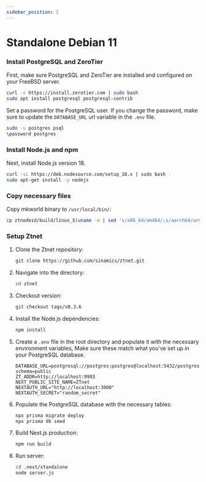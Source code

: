 ```yaml
---
sidebar_position: 2
---
```


# Standalone Debian 11


### Install PostgreSQL and ZeroTier
First, make sure PostgreSQL and ZeroTier are installed and configured on your FreeBSD server.
```bash
curl -s https://install.zerotier.com | sudo bash
sudo apt install postgresql postgresql-contrib
```

Set a password for the PostgreSQL user. If you change the password, make sure to update the `DATABASE_URL` url variable in the `.env` file.
```bash
sudo -u postgres psql
\password postgres
```
### Install Node.js and npm
Next, install Node.js version 18.
```bash
curl -sL https://deb.nodesource.com/setup_18.x | sudo bash -
sudo apt-get install -y nodejs
```

### Copy necessary files
Copy mkworld binary to `/usr/local/bin/`:
```bash
cp ztnodeid/build/linux_$(uname -m | sed 's/x86_64/amd64/;s/aarch64/arm64/')/ztmkworld /usr/local/bin/ztmkworld
```

### Setup Ztnet

1. Clone the Ztnet repository:
    ```bash
    git clone https://github.com/sinamics/ztnet.git
    ```

2. Navigate into the directory:
    ```bash
    cd ztnet
    ```

3. Checkout version:
    ```bash
    git checkout tags/v0.3.6
    ````

4. Install the Node.js dependencies:
    ```bash
    npm install
    ```

5. Create a `.env` file in the root directory and populate it with the necessary environment variables, Make sure these match what you've set up in your PostgreSQL database.
    ```
    DATABASE_URL=postgresql://postgres:postgres@localhost:5432/postgres?schema=public
    ZT_ADDR=http://localhost:9993
    NEXT_PUBLIC_SITE_NAME=ZTnet
    NEXTAUTH_URL="http://localhost:3000"
    NEXTAUTH_SECRET="random_secret"
    ```

6. Populate the PostgreSQL database with the necessary tables:
    ```bash
    npx prisma migrate deploy
    npx prisma db seed
    ```
    
7. Build Next.js production:
    ```bash
    npm run build
    ```

8. Run server:
   ```bash
   cd .next/standalone
   node server.js
   ```




